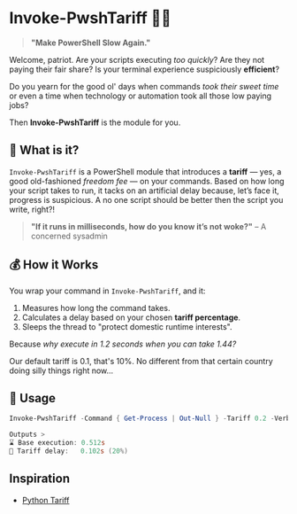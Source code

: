 # Invoke-PwshTariff 💸🐢

> **"Make PowerShell Slow Again."**

Welcome, patriot. Are your scripts executing *too quickly*?
Are they not paying their fair share?
Is your terminal experience suspiciously **efficient**?

Do you yearn for the good ol' days when commands *took their sweet time* or even a time when technology or automation took all those low paying jobs?

Then **Invoke-PwshTariff** is the module for you.

## 🧾 What is it?

`Invoke-PwshTariff` is a PowerShell module that introduces a **tariff** — yes, a good old-fashioned *freedom fee* — on your commands. Based on how long your script takes to run, it tacks on an artificial delay because, let’s face it, progress is suspicious. A no one script should be better then the script you write, right?!

> **"If it runs in milliseconds, how do you know it’s not woke?"** – A concerned sysadmin

## 💰 How it Works

You wrap your command in `Invoke-PwshTariff`, and it:

1. Measures how long the command takes.
2. Calculates a delay based on your chosen **tariff percentage**.
3. Sleeps the thread to "protect domestic runtime interests".

Because *why execute in 1.2 seconds when you can take 1.44?*

Our default tariff is 0.1, that's 10%. No different from that certain country doing silly things right now...

## 🧠 Usage

```powershell
Invoke-PwshTariff -Command { Get-Process | Out-Null } -Tariff 0.2 -VerboseOutput

Outputs >
⌛ Base execution: 0.512s
💸 Tariff delay:   0.102s (20%)

```

## Inspiration

- [Python Tariff](https://github.com/hxu296/tariff)
